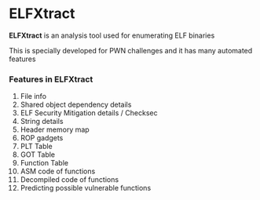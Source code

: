 # ELFXtract

**ELFXtract** is an analysis tool used for enumerating ELF binaries

This is specially developed for PWN challenges and it has many automated features

### Features in ELFXtract
1. File info
2. Shared object dependency details
3. ELF Security Mitigation details / Checksec
4. String details
5. Header memory map
6. ROP gadgets
7. PLT Table
8. GOT Table
9. Function Table
10. ASM code of functions
11. Decompiled code of functions
12. Predicting possible vulnerable functions
